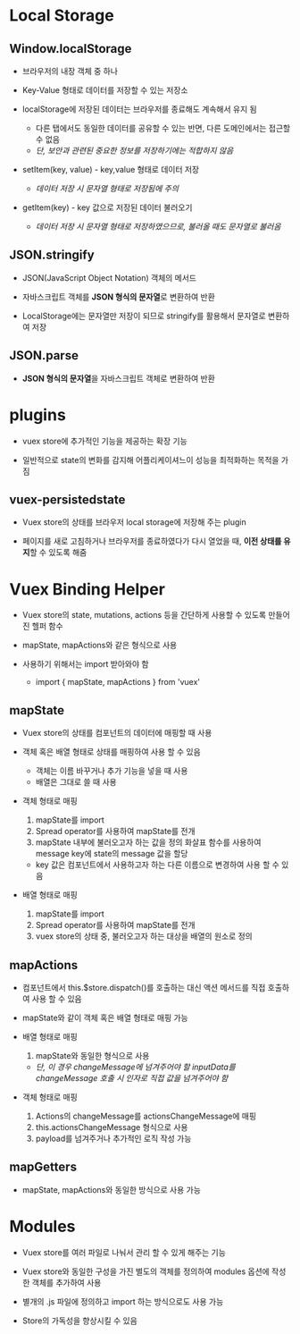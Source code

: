# Local Storage

## Window.localStorage

- 브라우저의 내장 객체 중 하나

- Key-Value 형태로 데이터를 저장할 수 있는 저장소

- localStorage에 저장된 데이터는 브라우저를 종료해도 계속해서 유지 됨
  - 다른 탭에서도 동일한 데이터를 공유할 수 있는 반면, 다른 도메인에서는 접근할 수 없음
  - *단, 보안과 관련된 중요한 정보를 저장하기에는 적합하지 않음*

- setItem(key, value) - key,value 형태로 데이터 저장
  - *데이터 저장 시 문자열 형태로 저장됨에 주의*

- getItem(key) - key 값으로 저장된 데이터 불러오기
  - *데이터 저장 시 문자열 형태로 저장하였으므로, 불러올 때도 문자열로 불러옴*


## JSON.stringify

- JSON(JavaScript Object Notation) 객체의 메서드

- 자바스크립트 객체를 **JSON 형식의 문자열**로 변환하여 반환

- LocalStorage에는 문자열만 저장이 되므로 stringify를 활용해서 문자열로 변환하여 저장 


## JSON.parse

- **JSON 형식의 문자열**을 자바스크립트 객체로 변환하여 반환


# plugins

- vuex store에 추가적인 기능을 제공하는 확장 기능

- 일반적으로 state의 변화를 감지해 어플리케이셔느이 성능을 최적화하는 목적을 가짐


## vuex-persistedstate

- Vuex store의 상태를 브라우저 local storage에 저장해 주는 plugin

- 페이지를 새로 고침하거나 브라우저를 종료하였다가 다시 열었을 때, **이전 상태를 유지**할 수 있도록 해줌


# Vuex Binding Helper

- Vuex store의 state, mutations, actions 등을 간단하게 사용할 수 있도록 만들어진 헬퍼 함수

- mapState, mapActions와 같은 형식으로 사용

- 사용하기 위해서는 import 받아와야 함
  - import { mapState, mapActions } from 'vuex' 


## mapState

- Vuex store의 상태를 컴포넌트의 데이터에 매핑할 때 사용

- 객체 혹은 배열 형태로 상태를 매핑하여 사용 할 수 있음
  - 객체는 이름 바꾸거나 추가 기능을 넣을 때 사용
  - 배열은 그대로 쓸 때 사용

- 객체 형태로 매핑
  1. mapState를 import
  2. Spread operator를 사용하여 mapState를 전개
  3. mapState 내부에 불러오고자 하는 값을 정의 화살표 함수를 사용하여 message key에 state의 message 값을 할당

  - key 값은 컴포넌트에서 사용하고자 하는 다른 이름으로 변경하여 사용 할 수 있음

- 배열 형태로 매핑
  1. mapState를 import
  2. Spread operator를 사용하여 mapState를 전개
  3. vuex store의 상태 중, 불러오고자 하는 대상을 배열의 원소로 정의


## mapActions

- 컴포넌트에서 this.$store.dispatch()를 호출하는 대신 액션 메서드를 직접 호출하여 사용 할 수 있음

- mapState와 같이 객체 혹은 배열 형태로 매핑 가능

- 배열 형태로 매핑
  1. mapState와 동일한 형식으로 사용
    - *단, 이 경우 changeMessage에 넘겨주어야 할 inputData를 changeMessage 호출 시 인자로 직접 값을 넘겨주어야 함*

- 객체 형태로 매핑
  1. Actions의 changeMessage를 actionsChangeMessage에 매핑
  2. this.actionsChangeMessage 형식으로 사용
  3. payload를 넘겨주거나 추가적인 로직 작성 가능


## mapGetters

- mapState, mapActions와 동일한 방식으로 사용 가능


# Modules

- Vuex store를 여러 파일로 나눠서 관리 할 수 있게 해주는 기능

- Vuex store와 동일한 구성을 가진 별도의 객체를 정의하여 modules 옵션에 작성한 객체를 추가하여 사용

- 별개의 .js 파일에 정의하고 import 하는 방식으로도 사용 가능

- Store의 가독성을 향상시킬 수 있음
